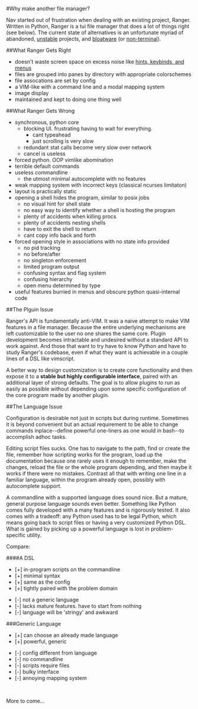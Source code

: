 #Why make another file manager?

Nav started out of frustration when dealing with an existing project, Ranger. Written in Python, Ranger is a tui file manager that does a lot of things right (see below). The current state of alternatives is an unfortunate myriad of abandoned, [unstable](http://vifm.info/) projects, and [bloatware](https://github.com/MidnightCommander/mc) (or [non-terminal](http://docs.xfce.org/xfce/thunar/start)).

##What Ranger Gets Right

* doesn't waste screen space on excess noise like [hints, keybinds, and menus](https://upload.wikimedia.org/wikipedia/commons/9/9b/Midnight_Commander_4.7.0.9_on_Ubuntu_11.04.png)
* files are grouped into panes by directory with appropriate colorschemes
* file assocations are set by config
* a VIM-like with a command line and a modal mapping system
* image display
* maintained and kept to doing one thing well

##What Ranger Gets Wrong

* synchronous, python core
  * blocking UI. frustrating having to wait for everything.
    * cant typeahead
    * just scrolling is very slow
  * redundant stat calls become very slow over network
  * cancel is useless
* forced python. OOP vimlike abomination
* terrible default commands
* useless commandline
  * the utmost minimal autocomplete with no features
* weak mapping system with incorrect keys (classical ncurses limitaton)
* layout is practically static
* opening a shell hides the program, similar to posix jobs
  * no visual hint for shell state
  * no easy way to identify whether a shell is hosting the program
  * plenty of accidents when killing procs
  * plenty of accidents nesting shells
  * have to exit the shell to return
  * cant copy info back and forth
* forced opening style in associations with no state info provided
  * no pid tracking
  * no before/after
  * no singleton enforcement
  * limited program output
  * confusing syntax and flag system
  * confusing hierarchy
  * open menu determined by type
* useful features burried in menus and obscure python quasi-internal code

##The Plguin Issue

Ranger's API is fundamentally anti-VIM. It was a naive attempt to make VIM features in a file manager. Because the entire underlying mechanisms are left customizable to the user no one shares the same core. Plugin development becomes intractable and undesired without a standard API to work against. And those that want to try have to know Python and have to study Ranger's codebase, even if what they want is achievable in a couple lines of a DSL like vimscript.

A better way to design customization is to create core functionality and then expose it to a **stable but highly configurable interface**, paired with an additional layer of strong defaults. The goal is to allow plugins to run as easily as possible without depending upon some specific configuration of the core program made by another plugin.

##The Language Issue

Configuration is desirable not just in scripts but during runtime. Sometimes it is beyond convenient but an actual requirement to be able to change commands inplace--define powerful one-liners as one would in bash--to accomplish adhoc tasks. 

Editing script files sucks. One has to navigate to the path, find or create the file, remember how scripting works for the program, load up the documentation because one rarely uses it enough to remember, make the changes, reload the file or the whole program depending, and then maybe it works if there were no mistakes. Contrast all that with writing one line in a familiar language, within the program already open, possibly with autocomplete support.

A commandline with a supported language does sound nice. But a mature, general purpose language sounds even better. Something like Python comes fully developed with a many features and is rigorously tested. It also comes with a tradeoff: any Python used has to be legal Python, which means going back to script files or having a very customized Python DSL. What is gained by picking up a powerful language is lost in problem-specific utility.

Compare:

####A DSL
+ [+] in-program scripts on the commandline
+ [+] minimal syntax
+ [+] same as the config
+ [+] tightly paired with the problem domain
- [-] not a generic language
- [-] lacks mature features. have to start from nothing
- [-] language will be 'stringy' and awkward

###Generic Language
+ [+] can choose an already made language
+ [+] powerful, generic
- [-] config different from language
- [-] no commandline
- [-] scripts require files
- [-] bulky interface
- [-] annoying mapping system

&nbsp;

More to come...
